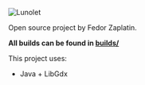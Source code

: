 ![Lunolet](http://imgur.com/a/OqLVH)

Open source project by Fedor Zaplatin.

**All builds can be found in [builds/](https://github.com/fedorzaplatin/lunolet-libgdx/tree/master/builds)**

This project uses:
- Java + LibGdx

